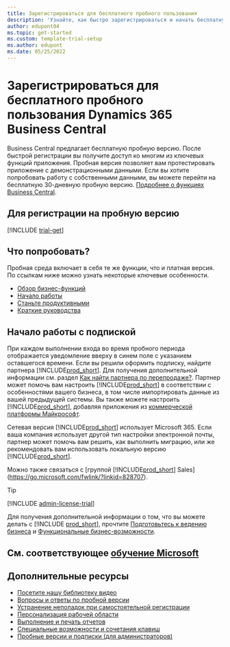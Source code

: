 ```yaml
---
title: Зарегистрироваться для бесплатного пробного пользования
description: 'Узнайте, как быстро зарегистрироваться и начать бесплатную пробную версию Dynamics 365 Business Central. Исследуйте приложение с помощью руководств и видео, и найти больше ресурсов для обучения.'
author: edupont04
ms.topic: get-started
ms.custom: template-trial-setup
ms.author: edupont
ms.date: 05/25/2022
---
```


# <a name="sign-up-for-a-free-dynamics-365-business-central-trial"></a><a name="sign-up-for-a-free-dynamics-365-business-central-trial"></a><a name="sign-up-for-a-free-dynamics-365-business-central-trial"></a>Зарегистрироваться для бесплатного пробного пользования Dynamics 365 Business Central

Business Central предлагает бесплатную пробную версию. После быстрой регистрации вы получите доступ ко многим из ключевых функций приложения. Пробная версия позволяет вам протестировать приложение с демонстрационными данными. Если вы хотите попробовать работу с собственными данными, вы можете перейти на бесплатную 30-дневную пробную версию. [Подробнее о функциях Business Central](across-business-functionality.md).  

## <a name="to-sign-up-for-the-trial"></a><a name="to-sign-up-for-the-trial"></a><a name="to-sign-up-for-the-trial"></a>Для регистрации на пробную версию

[!INCLUDE [trial-get](includes/trial-get.md)]

## <a name="what-to-try"></a><a name="what-to-try"></a><a name="what-to-try"></a>Что попробовать?

Пробная среда включает в себя те же функции, что и платная версия. По ссылкам ниже можно узнать некоторые ключевые особенности.

- [Обзор бизнес-функций](across-business-functionality.md)  
- [Начало работы](ui-get-ready-business.md#get-started)  
- [Станьте продуктивными](ui-work-product.md)  
- [Краткие руководства](quick-start-business-central.md)  

## <a name="get-started-with-a-subscription"></a><a name="get-started-with-a-subscription"></a><a name="get-started-with-a-subscription"></a>Начало работы с подпиской

При каждом выполнении входа во время пробного периода отображается уведомление вверху в синем поле с указанием оставшегося времени. Если вы решили оформить подписку, найдите партнера [!INCLUDE[prod_short](includes/prod_short.md)]. Для получения дополнительной информации см. раздел [Как найти партнера по перепродаже?](/dynamics365/business-central/across-faq#how-do-i-find-a-reselling-partner). Партнер может помочь вам настроить [!INCLUDE[prod_short](includes/prod_short.md)] в соответствии с особенностями вашего бизнеса, в том числе импортировать данные из вашей предыдущей системы. Вы также можете настроить [!INCLUDE[prod_short](includes/prod_short.md)], добавляя приложения из [коммерческой платформы Майкрософт](https://go.microsoft.com/fwlink/?linkid=2081646).  

Сетевая версия [!INCLUDE[prod_short](includes/prod_short.md)] использует Microsoft 365. Если ваша компания использует другой тип настройки электронной почты, партнер может помочь вам решить, как выполнить миграцию, или же рекомендовать вам использовать локальную версию [!INCLUDE[prod_short](includes/prod_short.md)].  

Можно также связаться с [группой [!INCLUDE[prod_short](includes/prod_short.md)] Sales](https://go.microsoft.com/fwlink/?linkid=828707).  

> [!TIP]
> [!INCLUDE [admin-license-trial](includes/admin-license-trial.md)]

Для получения дополнительной информации о том, что вы можете делать с [!INCLUDE [prod_short](includes/prod_short.md)], прочтите [Подготовьтесь к ведению бизнеса](ui-get-ready-business.md) и [Функциональные бизнес-возможности](across-business-functionality.md).  

## <a name="see-related-microsoft-training"></a><a name="see-related-microsoft-training"></a><a name="see-related-microsoft-training"></a>См. соответствующее [обучение Microsoft](/training/modules/trial-dynamics-365-business-central/)

## <a name="additional-resources"></a><a name="additional-resources"></a><a name="additional-resources"></a>Дополнительные ресурсы

- [Посетите нашу библиотеку видео](across-videos.md)  
- [Вопросы и ответы по пробной версии](trial-faq.md)  
- [Устранение неполадок при самостоятельной регистрации](ui-troubleshoot-self-signup.md)  
- [Персонализация рабочей области](ui-personalization-user.md)  
- [Выполнение и печать отчетов](ui-work-report.md)  
- [Специальные возможности и сочетания клавиш](ui-accessibility.md)  
- [Пробные версии и подписки (для администраторов)](/dynamics365/business-central/dev-itpro/administration/trials-subscriptions)  
